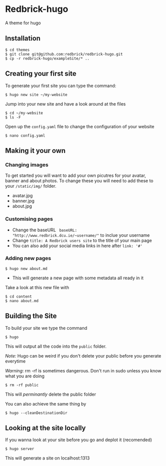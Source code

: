 # Redbrick-hugo

A theme for hugo

## Installation

```
$ cd themes
$ git clone git@github.com:redbrick/redbrick-hugo.git
$ cp -r redbrick-hugo/exampleSite/* ..
```

## Creating your first site

To generate your first site you can type the command:

```
$ hugo new site ~/my-website
```

Jump into your new site and have a look around at the files

```
$ cd ~/my-website
$ ls -F
```

Open up the ```config.yaml``` file to change the configuration of your website

```
$ nano config.yaml
```

## Making it your own


### Changing images

To get started you will want to add your own picutres for your avatar, banner and about photos. To change these you will need to add these to your ```/static/img/``` folder.

* avatar.jpg
* banner.jpg
* about.jpg

### Customising pages

* Change the baseURL ``` baseURL: "http://www.redbrick.dcu.ie/~username/"``` to inclue your username
* Change ```title: A Redbrick users site``` to the title of your main page 
* You can also add your social media links in here after ```link: '#'```

### Adding new pages
```
$ hugo new about.md
```

* This will generate a new page with some metadata all ready in it

Take a look at this new file with

```
$ cd content
$ nano about.md
```

## Building the Site

To build your site we type the command

```
$ hugo
```

This will output all the code into the ```public``` folder.

*Note:* Hugo can be weird if you don't delete your public before you generate everytime

*Warning*: rm -rf is sometimes dangerous. Don't run in sudo unless you know what you are doing

```
$ rm -rf public
```

This will _perminantly_ delete the public folder

You can also achieve the same thing by 

```
$ hugo --cleanDestinationDir
```

## Looking at the site locally

If you wanna look at your site before you go and deplot it (recomended)

```
$ hugo server 
```

This will generate a site on localhost:1313
